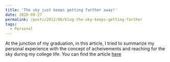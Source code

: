 ```yaml
---
title: 'The sky just keeps getting farther away!'
date: 2020-09-27
permalink: /posts/2012/08/blog-the-sky-keeps-getting-farther
tags:
  - Personal
---
```


At the junction of my graduation, in this article, I tried to summarize my personal experience with the concept of acheivements and reaching for the sky during my college life. You can find the article [here](https://medium.com/@prajwal1210/the-sky-just-keeps-getting-farther-away-e1c919f212bai)
